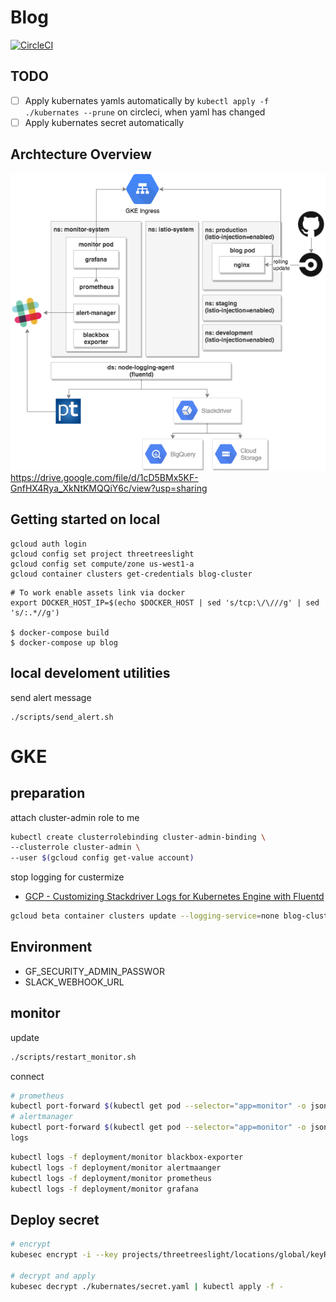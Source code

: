 # Blog

[![CircleCI](https://circleci.com/gh/threetreeslight/blog/tree/master.svg?style=svg)](https://circleci.com/gh/threetreeslight/blog/tree/master)

## TODO

- [ ] Apply kubernates yamls automatically by `kubectl apply -f ./kubernates --prune` on circleci, when yaml has changed
- [ ] Apply kubernates secret automatically

## Archtecture Overview

![](/doc/architecture.png)
https://drive.google.com/file/d/1cD5BMx5KF-GnfHX4Rya_XkNtKMQQiY6c/view?usp=sharing

## Getting started on local

```
gcloud auth login
gcloud config set project threetreeslight
gcloud config set compute/zone us-west1-a
gcloud container clusters get-credentials blog-cluster
```

```
# To work enable assets link via docker
export DOCKER_HOST_IP=$(echo $DOCKER_HOST | sed 's/tcp:\/\///g' | sed 's/:.*//g')

$ docker-compose build
$ docker-compose up blog
```

## local develoment utilities

send alert message

```
./scripts/send_alert.sh
```

# GKE

## preparation

attach cluster-admin role to me

```sh
kubectl create clusterrolebinding cluster-admin-binding \
--clusterrole cluster-admin \
--user $(gcloud config get-value account)
```

stop logging for custermize

- [GCP - Customizing Stackdriver Logs for Kubernetes Engine with Fluentd](https://cloud.google.com/solutions/customizing-stackdriver-logs-fluentd)

```sh
gcloud beta container clusters update --logging-service=none blog-cluster
```

## Environment

- GF_SECURITY_ADMIN_PASSWOR
- SLACK_WEBHOOK_URL

## monitor

update

```sh
./scripts/restart_monitor.sh
```

connect

```sh
# prometheus
kubectl port-forward $(kubectl get pod --selector="app=monitor" -o jsonpath='{.items[0].metadata.name}') 9090:9090
# alertmanager
kubectl port-forward $(kubectl get pod --selector="app=monitor" -o jsonpath='{.items[0].metadata.name}') 9093:9093
logs
```

```sh
kubectl logs -f deployment/monitor blackbox-exporter
kubectl logs -f deployment/monitor alertmaanger
kubectl logs -f deployment/monitor prometheus
kubectl logs -f deployment/monitor grafana
```
## Deploy secret

```sh
# encrypt
kubesec encrypt -i --key projects/threetreeslight/locations/global/keyRings/blog/cryptoKeys/monitor ./kubernates/secret.yaml

# decrypt and apply
kubesec decrypt ./kubernates/secret.yaml | kubectl apply -f -
```
